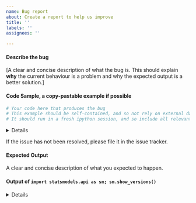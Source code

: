 ```yaml
---
name: Bug report
about: Create a report to help us improve
title: ''
labels: ''
assignees: ''

---
```


#### Describe the bug

[A clear and concise description of what the bug is. This should explain **why** the current behaviour is a problem and why the expected output is a better solution.]

#### Code Sample, a copy-pastable example if possible


```python
# Your code here that produces the bug
# This example should be self-contained, and so not rely on external data.
# It should run in a fresh ipython session, and so include all relevant imports.
```
<details>

**Note**: As you can see, there are many issues on our GitHub tracker, so it is very possible that your issue has been posted before. Please check first before submitting so that we do not have to handle and close duplicates.

**Note**: Please be sure you are using the latest released version of `statsmodels`, or a recent build of `main`. If your problem has been fixed in an unreleased version, you might be able to use `main` until a new release occurs. 

**Note**: If you are using a released version, have you verified that the bug exists in the main branch of this repository? It helps the limited resources if we know problems exist in the current main branch so that they do not need to check whether the code sample produces a bug in the next release.

</details>


If the issue has not been resolved, please file it in the issue tracker.

#### Expected Output

A clear and concise description of what you expected to happen.

#### Output of ``import statsmodels.api as sm; sm.show_versions()``

<details>

[paste the output of ``import statsmodels.api as sm; sm.show_versions()`` here below this line]

</details>
